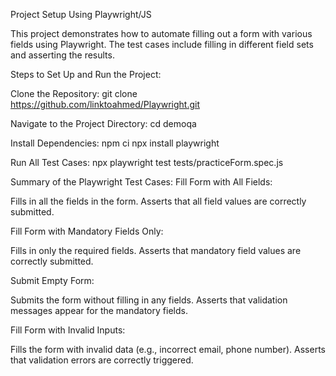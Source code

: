 Project Setup Using Playwright/JS

This project demonstrates how to automate filling out a form with various fields using Playwright. The test cases include filling in different field sets and asserting the results.

Steps to Set Up and Run the Project:

Clone the Repository:
git clone https://github.com/linktoahmed/Playwright.git

Navigate to the Project Directory:
cd demoqa

Install Dependencies:
npm ci
npx install playwright

Run All Test Cases:
npx playwright test tests/practiceForm.spec.js



Summary of the Playwright Test Cases:
Fill Form with All Fields:

Fills in all the fields in the form.
Asserts that all field values are correctly submitted.

Fill Form with Mandatory Fields Only:

Fills in only the required fields.
Asserts that mandatory field values are correctly submitted.

Submit Empty Form:

Submits the form without filling in any fields.
Asserts that validation messages appear for the mandatory fields.

Fill Form with Invalid Inputs:

Fills the form with invalid data (e.g., incorrect email, phone number).
Asserts that validation errors are correctly triggered.

